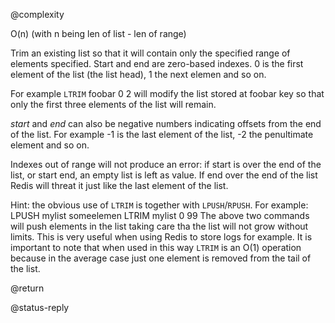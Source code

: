 @complexity

O(n) (with n being len of list - len of range)


Trim an existing list so that it will contain only the specified
range of elements specified. Start and end are zero-based indexes.
0 is the first element of the list (the list head), 1 the next elemen
and so on.

For example `LTRIM` foobar 0 2 will modify the list stored at foobar
key so that only the first three elements of the list will remain.

_start_ and _end_ can also be negative numbers indicating offsets
from the end of the list. For example -1 is the last element of
the list, -2 the penultimate element and so on.

Indexes out of range will not produce an error: if start is over
the end of the list, or start  end, an empty list is left as value.
If end over the end of the list Redis will threat it just like
the last element of the list.

Hint: the obvious use of `LTRIM` is together with `LPUSH`/`RPUSH`. For example:
            LPUSH mylist someelemen
            LTRIM mylist 0 99
The above two commands will push elements in the list taking care tha
the list will not grow without limits. This is very useful when using
Redis to store logs for example. It is important to note that when used
in this way `LTRIM` is an O(1) operation because in the average case
just one element is removed from the tail of the list.

@return

@status-reply



[1]: /p/redis/wiki/ReplyTypes